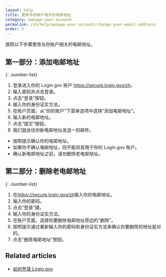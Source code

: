 ```yaml
---
layout: help
title: 更改与你账户相关的电邮地址
category: manage-your-account
permalink: /zh/help/manage-your-account/change-your-email-address/
order: 5
---
```


按照以下步骤更改与你账户相关的电邮地址。

## 第一部分：添加电邮地址

{: .number-list}
1. 登录进入你的 Login.gov 账户 <https://secure.login.gov/zh>。
2. 输入密码并点击登录。
3. 点击“登录”按钮。
4. 输入你的身份证实方法。
5. 在账户页面，从“你的账户”下菜单选项中选择“添加电邮地址”。
6. 输入新的电邮地址。
7. 点击“提交”按钮。
8. 我们就会往你新电邮地址发送一封邮件。
  * 按照提示确认你的电邮地址。
  * 如果你不确认电邮地址，则不能将其用于你的 Login.gov 账户。
  * 确认新电邮地址之前，请勿删除老电邮地址。

## 第二部分：删除老电邮地址

{: .number-list}
1. 在<https://secure.login.gov/zh>输入你的电邮地址。
2. 输入你的密码。
3. 点击“登录”键。
4. 输入你的身份证实方法。
5. 在账户页面，选择你要删除电邮地址旁边的“删除”。
6. 按照提示通过重新输入你的密码和身份证实方法来确认你要删除的地址是对的。
7. 点击“删除电邮地址”按钮。

## Related articles

* [如何登录 Login.gov](/zh/help/trouble-signing-in/how-to-sign-in/)

